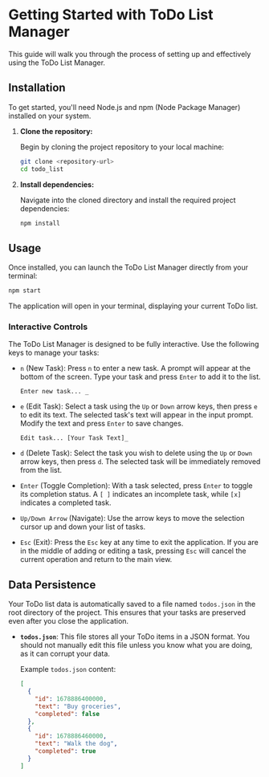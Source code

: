 # Getting Started with ToDo List Manager

This guide will walk you through the process of setting up and effectively using the ToDo List Manager.

## Installation

To get started, you'll need Node.js and npm (Node Package Manager) installed on your system.

1.  **Clone the repository:**

    Begin by cloning the project repository to your local machine:

    ```bash
    git clone <repository-url>
    cd todo_list
    ```

2.  **Install dependencies:**

    Navigate into the cloned directory and install the required project dependencies:

    ```bash
    npm install
    ```

## Usage

Once installed, you can launch the ToDo List Manager directly from your terminal:

```bash
npm start
```

The application will open in your terminal, displaying your current ToDo list.

### Interactive Controls

The ToDo List Manager is designed to be fully interactive. Use the following keys to manage your tasks:

-   `n` (New Task): Press `n` to enter a new task. A prompt will appear at the bottom of the screen. Type your task and press `Enter` to add it to the list.

    ```
    Enter new task... _
    ```

-   `e` (Edit Task): Select a task using the `Up` or `Down` arrow keys, then press `e` to edit its text. The selected task's text will appear in the input prompt. Modify the text and press `Enter` to save changes.

    ```
    Edit task... [Your Task Text]_
    ```

-   `d` (Delete Task): Select the task you wish to delete using the `Up` or `Down` arrow keys, then press `d`. The selected task will be immediately removed from the list.

-   `Enter` (Toggle Completion): With a task selected, press `Enter` to toggle its completion status. A `[ ]` indicates an incomplete task, while `[x]` indicates a completed task.

-   `Up/Down Arrow` (Navigate): Use the arrow keys to move the selection cursor up and down your list of tasks.

-   `Esc` (Exit): Press the `Esc` key at any time to exit the application. If you are in the middle of adding or editing a task, pressing `Esc` will cancel the current operation and return to the main view.

## Data Persistence

Your ToDo list data is automatically saved to a file named `todos.json` in the root directory of the project. This ensures that your tasks are preserved even after you close the application.

-   **`todos.json`**: This file stores all your ToDo items in a JSON format. You should not manually edit this file unless you know what you are doing, as it can corrupt your data.

    Example `todos.json` content:

    ```json
    [
      {
        "id": 1678886400000,
        "text": "Buy groceries",
        "completed": false
      },
      {
        "id": 1678886460000,
        "text": "Walk the dog",
        "completed": true
      }
    ]
    ```
